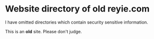 # Website directory of old reyie.com

I have omitted directories which contain security sensitive information.

This is an **old** site.
Please don't judge.
